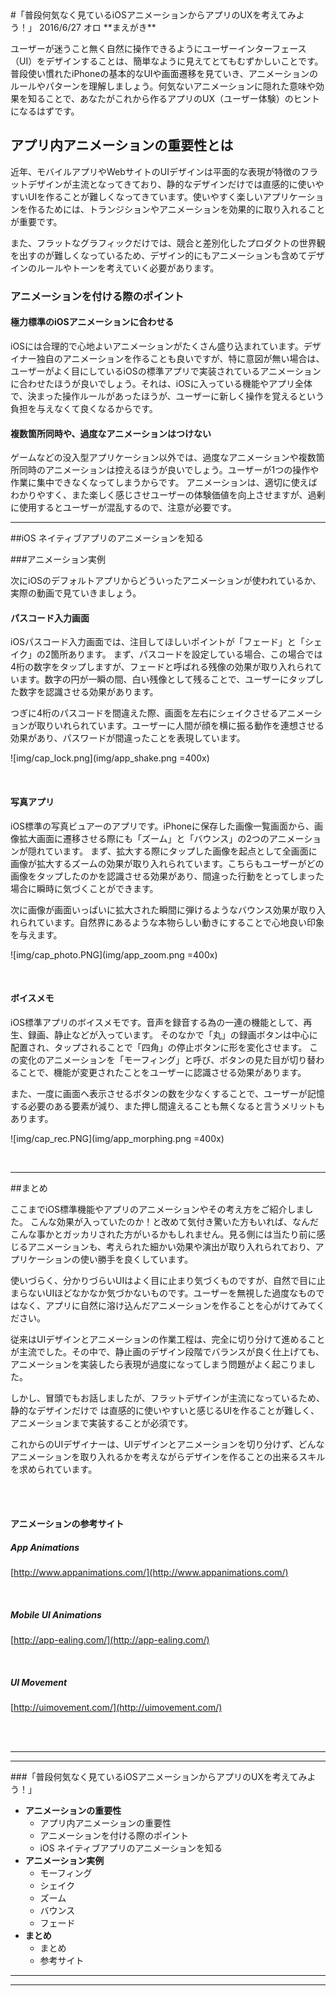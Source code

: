 <link rel="stylesheet" href="css/style.css">
#「普段何気なく見ているiOSアニメーションからアプリのUXを考えてみよう！」
2016/6/27 オロ   
**まえがき**  

ユーザーが迷うこと無く自然に操作できるようにユーザーインターフェース（UI）をデザインすることは、簡単なように見えてとてもむずかしいことです。普段使い慣れたiPhoneの基本的なUIや画面遷移を見ていき、アニメーションのルールやパターンを理解しましょう。何気ないアニメーションに隠れた意味や効果を知ることで、あなたがこれから作るアプリのUX（ユーザー体験）のヒントになるはずです。


## アプリ内アニメーションの重要性とは

近年、モバイルアプリやWebサイトのUIデザインは平面的な表現が特徴のフラットデザインが主流となってきており、静的なデザインだけでは直感的に使いやすいUIを作ることが難しくなってきています。使いやすく楽しいアプリケーションを作るためには、トランジションやアニメーションを効果的に取り入れることが重要です。

また、フラットなグラフィックだけでは、競合と差別化したプロダクトの世界観を出すのが難しくなっているため、デザイン的にもアニメーションも含めてデザインのルールやトーンを考えていく必要があります。
<br>### アニメーションを付ける際のポイント

#### 極力標準のiOSアニメーションに合わせる
iOSには合理的で心地よいアニメーションがたくさん盛り込まれています。デザイナー独自のアニメーションを作ることも良いですが、特に意図が無い場合は、 ユーザーがよく目にしているiOSの標準アプリで実装されているアニメーションに合わせたほうが良いでしょう。それは、iOSに入っている機能やアプリ全体で、決まった操作ルールがあったほうが、ユーザーに新しく操作を覚えるという負担を与えなくて良くなるからです。

#### 複数箇所同時や、過度なアニメーションはつけない
ゲームなどの没入型アプリケーション以外では、過度なアニメーションや複数箇所同時のアニメーションは控えるほうが良いでしょう。ユーザーが1つの操作や作業に集中できなくなってしまうからです。
アニメーションは、適切に使えばわかりやすく、また楽しく感じさせユーザーの体験価値を向上させますが、過剰に使用するとユーザーが混乱するので、注意が必要です。---


##iOS ネイティブアプリのアニメーションを知る

###アニメーション実例

次にiOSのデフォルトアプリからどういったアニメーションが使われているか、実際の動画で見ていきましょう。



#### パスコード入力画面

iOSパスコード入力画面では、注目してほしいポイントが「フェード」と「シェイク」の2箇所あります。
まず、パスコードを設定している場合、この場合では4桁の数字をタップしますが、フェードと呼ばれる残像の効果が取り入れられています。数字の円が一瞬の間、白い残像として残ることで、ユーザーにタップした数字を認識させる効果があります。

つぎに4桁のパスコードを間違えた際、画面を左右にシェイクさせるアニメーションが取りいれられています。ユーザーに人間が顔を横に振る動作を連想させる効果があり、パスワードが間違ったことを表現しています。

![img/cap_lock.png](img/app_shake.png =400x)

&nbsp;
&nbsp;

#### 写真アプリ

iOS標準の写真ビュアーのアプリです。iPhoneに保存した画像一覧画面から、画像拡大画面に遷移させる際にも「ズーム」と「バウンス」の2つのアニメーションが隠れています。
まず、拡大する際にタップした画像を起点として全画面に画像が拡大するズームの効果が取り入れられています。こちらもユーザーがどの画像をタップしたのかを認識させる効果があり、間違った行動をとってしまった場合に瞬時に気づくことができます。

次に画像が画面いっぱいに拡大された瞬間に弾けるようなバウンス効果が取り入れられています。自然界にあるような本物らしい動きにすることで心地良い印象を与えます。

![img/cap_photo.PNG](img/app_zoom.png =400x)

&nbsp;
&nbsp;

#### ボイスメモ

iOS標準アプリのボイスメモです。音声を録音する為の一連の機能として、再生、録画、静止などが入っています。
そのなかで「丸」の録画ボタンは中心に配置され、タップされることで「四角」の停止ボタンに形を変化させます。
この変化のアニメーションを「モーフィング」と呼び、ボタンの見た目が切り替わることで、機能が変更されたことをユーザーに認識させる効果があります。

また、一度に画面へ表示させるボタンの数を少なくすることで、ユーザーが記憶する必要のある要素が減り、また押し間違えることも無くなると言うメリットもあります。

![img/cap_rec.PNG](img/app_morphing.png =400x)

&nbsp;
&nbsp;---
##まとめ

ここまでiOS標準機能やアプリのアニメーションやその考え方をご紹介しました。
こんな効果が入っていたのか！と改めて気付き驚いた方もいれば、なんだこんな事かとガッカリされた方がいるかもしれません。見る側には当たり前に感じるアニメーションも、考えられた細かい効果や演出が取り入れられており、アプリケーションの使い勝手を良くしています。

使いづらく、分かりづらいUIはよく目に止まり気づくものですが、自然で目に止まらないUIほどなかなか気づかないものです。ユーザーを無視した過度なものではなく、アプリに自然に溶け込んだアニメーションを作ることを心がけてみてください。

従来はUIデザインとアニメーションの作業工程は、完全に切り分けて進めることが主流でした。その中で、静止画のデザイン段階でバランスが良く仕上げても、アニメーションを実装したら表現が過度になってしまう問題がよく起こりました。

しかし、冒頭でもお話しましたが、フラットデザインが主流になっているため、静的なデザインだけで は直感的に使いやすいと感じるUIを作ることが難しく、アニメーションまで実装することが必須です。

これからのUIデザイナーは、UIデザインとアニメーションを切り分けず、どんなアニメーションを取り入れるかを考えながらデザインを作ることの出来るスキルを求められています。
<br><br>#### アニメーションの参考サイト

##### App Animations
[http://www.appanimations.com/](http://www.appanimations.com/)

<br>
##### Mobile UI Animations
[http://app-ealing.com/](http://app-ealing.com/)

<br>

##### UI Movement
[http://uimovement.com/](http://uimovement.com/)


<!--モバイルAppのクールなUIインタラクション作例を、動画で紹介するデザインギャラリー。作例によってiOS AppだったりAndroid Appだったりします。動画なので動きを含めて閲覧できるのがイイです。App制作時の動きの考察やネタ探しに使えそうです。  
[https://uiinteractions.com/](https://uiinteractions.com/)--><br><br>------
###「普段何気なく見ているiOSアニメーションからアプリのUXを考えてみよう！」
<!--「普段何気なく見ているモバイルAPPのアニメーションからUXを考えてみよう！」-->

- **アニメーションの重要性**
	- アプリ内アニメーションの重要性
	- アニメーションを付ける際のポイント
	- iOS ネイティブアプリのアニメーションを知る	
- **アニメーション実例**
	- モーフィング
	- シェイク
	- ズーム
	- バウンス
	- フェード	
- **まとめ**
	- まとめ
	- 参考サイト

---

---